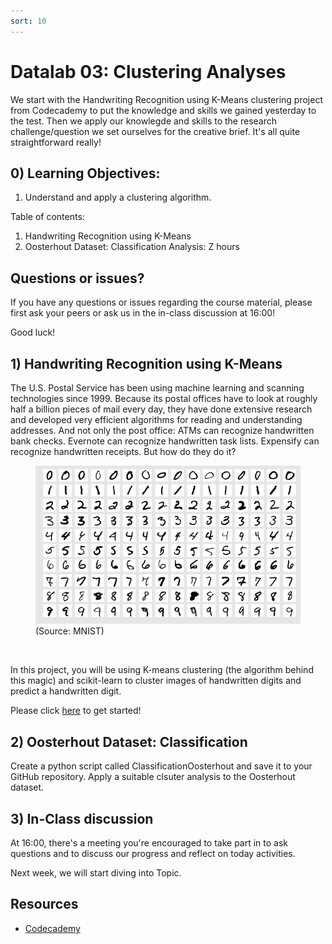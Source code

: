 ```yaml
---
sort: 10
---
```


# Datalab 03: Clustering Analyses

We start with the Handwriting Recognition using K-Means clustering project from Codecademy to put the knowledge and skills we gained yesterday to the test. Then we apply our knowlegde and skills to the research challenge/question we set ourselves for the creative brief. It's all quite straightforward really!


## 0) Learning Objectives:
1. Understand and apply a clustering algorithm.


Table of contents:
1. Handwriting Recognition using K-Means
2. Oosterhout Dataset: Classification Analysis: Z hours

## Questions or issues?
If you have any questions or issues regarding the course material, please first ask your peers or ask us in the in-class discussion at 16:00!


Good luck!


## 1) Handwriting Recognition using K-Means
The U.S. Postal Service has been using machine learning and scanning technologies since 1999. Because its postal offices have to look at roughly half a billion pieces of mail every day, they have done extensive research and developed very efficient algorithms for reading and understanding addresses. And not only the post office: ATMs can recognize handwritten bank checks. Evernote can recognize handwritten task lists. Expensify can recognize handwritten receipts. But how do they do it?

<figure>
    <img src=".\images\mnist.PNG" />
    <figcaption>(Source: MNIST)</figcaption>
</figure>
<br>

In this project, you will be using K-means clustering (the algorithm behind this magic) and scikit-learn to cluster images of handwritten digits and predict a handwritten digit.

Please click [here](https://www.codecademy.com/courses/machine-learning/projects/clustering) to get started!


## 2) Oosterhout Dataset: Classification
Create a python script called ClassificationOosterhout and save it to your GitHub repository. 
Apply a suitable clsuter analysis to the Oosterhout dataset.


## 3) In-Class discussion
At 16:00, there's a meeting you're encouraged to take part in to ask questions and to discuss our progress and reflect on today activities.

Next week, we will start diving into Topic.


## Resources
- [Codecademy](https://www.codecademy.com/learn/machine-learning)
